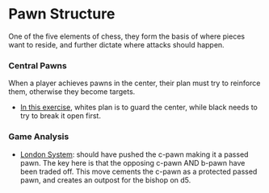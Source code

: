 # Pawn Structure
One of the five elements of chess, they form the basis of where pieces want to reside, and further dictate where attacks should happen.

### Central Pawns
When a player achieves pawns in the center, their plan must try to reinforce them, otherwise they become targets.
- [In this exercise](https://lichess.org/analysis/rnbqk1nr/bpp2ppp/p2p4/8/3PPP2/5N2/PP4PP/RNBQKB1R_w_Kq_-_0_1), whites plan is to guard the center, while black needs to try to break it open first.

### Game Analysis
- [London System](https://lichess.org/C3AepJD6/white#26): should have pushed the c-pawn making it a passed pawn. The key here is that the opposing c-pawn AND b-pawn have been traded off. This move cements the c-pawn as a protected passed pawn, and creates an outpost for the bishop on d5.
